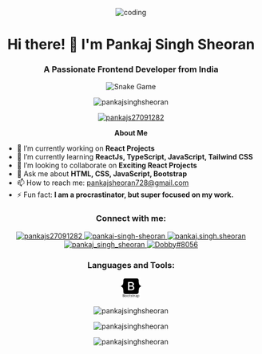 <!-- Header Section -->
<p align="center">
  <img src="https://cdn.dribbble.com/users/1162077/screenshots/3848914/programmer.gif" width="400" alt="coding">
</p>
<h1 align="center">Hi there! 👋 I'm Pankaj Singh Sheoran</h1>
<h3 align="center">A Passionate Frontend Developer from India</h3>

<!-- Snake Game Section -->
<p align="center">
  <img src="https://github.com/pankajsinghsheoran/pankajsinghsheoran/blob/output/github-contribution-grid-snake.svg" alt="Snake Game">
</p>

<!-- Profile Views and Social Media Section -->
<p align="center">
  <img src="https://komarev.com/ghpvc/?username=pankajsinghsheoran&label=Profile%20views&color=0e75b6&style=flat" alt="pankajsinghsheoran" />
</p>
<p align="center">
  <a href="https://twitter.com/pankajs27091282" target="_blank">
    <img src="https://img.shields.io/twitter/follow/pankajs27091282?logo=twitter&style=for-the-badge" alt="pankajs27091282" />
  </a>
</p>

<!-- About Me Section -->
<p align="center">
  <strong>About Me</strong>
</p>

- 🔭 I’m currently working on **React Projects**
- 🌱 I’m currently learning **ReactJs, TypeScript, JavaScript, Tailwind CSS**
- 👯 I’m looking to collaborate on **Exciting React Projects**
- 💬 Ask me about **HTML, CSS, JavaScript, Bootstrap**
- 📫 How to reach me: [pankajsheoran728@gmail.com](mailto:pankajsheoran728@gmail.com)
- ⚡ Fun fact: **I am a procrastinator, but super focused on my work.**

<!-- Social Media Links Section -->
<h3 align="center">Connect with me:</h3>
<p align="center">
  <a href="https://twitter.com/pankajs27091282" target="_blank">
    <img src="https://raw.githubusercontent.com/rahuldkjain/github-profile-readme-generator/master/src/images/icons/Social/twitter.svg" alt="pankajs27091282" height="30" width="40" />
  </a>
  <a href="https://linkedin.com/in/pankaj-singh-sheoran" target="_blank">
    <img src="https://raw.githubusercontent.com/rahuldkjain/github-profile-readme-generator/master/src/images/icons/Social/linked-in-alt.svg" alt="pankaj-singh-sheoran" height="30" width="40" />
  </a>
  <a href="https://www.facebook.com/pankaj.singh.sheoran" target="_blank">
    <img src="https://raw.githubusercontent.com/rahuldkjain/github-profile-readme-generator/master/src/images/icons/Social/facebook.svg" alt="pankaj.singh.sheoran" height="30" width="40" />
  </a>
  <a href="https://instagram.com/pankaj_singh_sheoran" target="_blank">
    <img src="https://raw.githubusercontent.com/rahuldkjain/github-profile-readme-generator/master/src/images/icons/Social/instagram.svg" alt="pankaj_singh_sheoran" height="30" width="40" />
  </a>
  <a href="https://discord.gg/Dobby#8056" target="_blank">
    <img src="https://raw.githubusercontent.com/rahuldkjain/github-profile-readme-generator/master/src/images/icons/Social/discord.svg" alt="Dobby#8056" height="30" width="40" />
  </a>
</p>

<!-- Languages and Tools Section -->
<h3 align="center">Languages and Tools:</h3>
<p align="center">
  <a href="https://getbootstrap.com" target="_blank" rel="noreferrer">
    <img src="https://raw.githubusercontent.com/devicons/devicon/master/icons/bootstrap/bootstrap-plain-wordmark.svg" alt="bootstrap" width="40" height="40"/>
  </a>
  <!-- Add more icons for your favorite tools and technologies -->
</p>

<!-- GitHub Stats Section -->
<p align="center">
  <img src="https://github-readme-stats.vercel.app/api/top-langs?username=pankajsinghsheoran&show_icons=true&locale=en&layout=compact" alt="pankajsinghsheoran" />
</p>

<p align="center">
  <img src="https://github-readme-stats.vercel.app/api?username=pankajsinghsheoran&show_icons=true&locale=en" alt="pankajsinghsheoran" />
</p>

<p align="center">
  <img src="https://github-readme-streak-stats.herokuapp.com/?user=pankajsinghsheoran&" alt="pankajsinghsheoran" />
</p>
